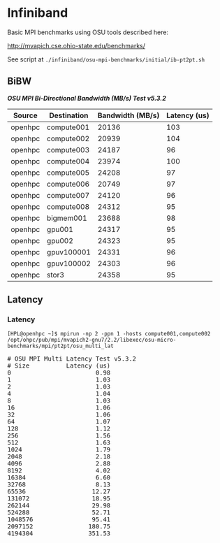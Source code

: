 # Infiniband

Basic MPI benchmarks using OSU tools described here:

http://mvapich.cse.ohio-state.edu/benchmarks/

See script at `./infiniband/osu-mpi-benchmarks/initial/ib-pt2pt.sh`

## BiBW

***OSU MPI Bi-Directional Bandwidth (MB/s) Test v5.3.2***

Source |  Destination |  Bandwidth (MB/s) |  Latency (us)
-------|--------------|-------------------|--------------
openhpc |  compute001  |     		20136   |    		103       	 
openhpc |  compute002  |     		20939   |   		104       	 
openhpc |  compute003  |     		24187   |   		96        	 
openhpc |  compute004  |     		23974   | 		100       	 
openhpc |  compute005  |     		24208   | 		97        	 
openhpc |  compute006  |     		20749   | 		97        	 
openhpc |  compute007  |     		24120   | 		96        	 
openhpc |  compute008  |     		24312   | 		95        	 
openhpc |  bigmem001   |     		23688   | 		98        	 
openhpc |  gpu001      |     		24317   | 		95        	 
openhpc |  gpu002      |     		24323   | 		95        	 
openhpc |  gpuv100001  |     		24331   | 		96        	 
openhpc |  gpuv100002  |     		24303   | 		96        	 
openhpc |  stor3       |     		24358   | 		95        	 

## Latency

### Latency

`[HPL@openhpc ~]$ mpirun -np 2 -ppn 1 -hosts compute001,compute002 /opt/ohpc/pub/mpi/mvapich2-gnu7/2.2/libexec/osu-micro-benchmarks/mpi/pt2pt/osu_multi_lat `

<pre>
# OSU MPI Multi Latency Test v5.3.2
# Size          Latency (us)
0                       0.98
1                       1.03
2                       1.03
4                       1.04
8                       1.03
16                      1.06
32                      1.06
64                      1.07
128                     1.12
256                     1.56
512                     1.63
1024                    1.79
2048                    2.18
4096                    2.88
8192                    4.02
16384                   6.60
32768                   8.13
65536                  12.27
131072                 18.95
262144                 29.98
524288                 52.71
1048576                95.41
2097152               180.75
4194304               351.53
</pre>

